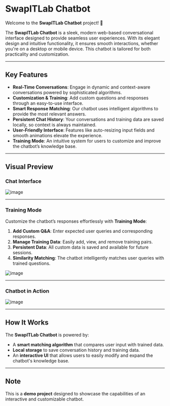 # SwapITLab Chatbot

Welcome to the **SwapITLab Chatbot** project! 🚀

The **SwapITLab Chatbot** is a sleek, modern web-based conversational interface designed to provide seamless user experiences. With its elegant design and intuitive functionality, it ensures smooth interactions, whether you're on a desktop or mobile device. This chatbot is tailored for both practicality and customization.

---

## Key Features

- **Real-Time Conversations**: Engage in dynamic and context-aware conversations powered by sophisticated algorithms.
- **Customization & Training**: Add custom questions and responses through an easy-to-use interface.
- **Smart Response Matching**: Our chatbot uses intelligent algorithms to provide the most relevant answers.
- **Persistent Chat History**: Your conversations and training data are saved locally, so context is always maintained.
- **User-Friendly Interface**: Features like auto-resizing input fields and smooth animations elevate the experience.
- **Training Mode**: An intuitive system for users to customize and improve the chatbot’s knowledge base.

---

## Visual Preview

### Chat Interface
![image](https://github.com/user-attachments/assets/2e8c2fdf-089c-4a7e-8152-1ceab99e4560)

---

### Training Mode

Customize the chatbot’s responses effortlessly with **Training Mode**:

1. **Add Custom Q&A**: Enter expected user queries and corresponding responses.
2. **Manage Training Data**: Easily add, view, and remove training pairs.
3. **Persistent Data**: All custom data is saved and available for future sessions.
4. **Similarity Matching**: The chatbot intelligently matches user queries with trained questions.

![image](https://github.com/user-attachments/assets/fe56fb5a-af15-4d8d-9fa7-063651f9b1ee)

---

### Chatbot in Action
![image](https://github.com/user-attachments/assets/ae05e0c2-aa27-46cc-b6f5-65a5ff3ad307)

---

## How It Works

The **SwapITLab Chatbot** is powered by:

- A **smart matching algorithm** that compares user input with trained data.
- **Local storage** to save conversation history and training data.
- An **interactive UI** that allows users to easily modify and expand the chatbot's knowledge base.

---

## Note

This is a **demo project** designed to showcase the capabilities of an interactive and customizable chatbot.
